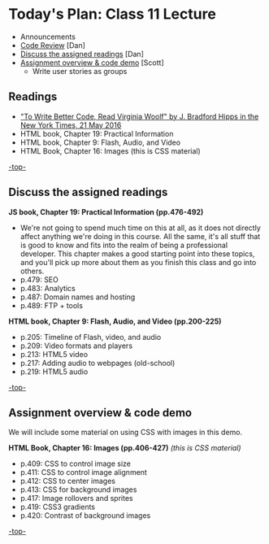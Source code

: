 <a id="top"></a>
# Today's Plan: Class 11 Lecture

- Announcements
- [Code Review](#codereview) [Dan]
- [Discuss the assigned readings](#readings) [Dan]
- [Assignment overview & code demo](#code) [Scott]
  - Write user stories as groups

## Readings

- ["To Write Better Code, Read Virginia Woolf" by J. Bradford Hipps in the New York Times, 21 May 2016](http://www.nytimes.com/2016/05/22/opinion/sunday/to-write-software-read-novels.html)
- HTML book, Chapter 19: Practical Information
- HTML book, Chapter 9: Flash, Audio, and Video
- HTML Book, Chapter 16: Images (this is CSS material)

[-top-](#top)

<a id="readings"></a>
## Discuss the assigned readings


**JS book, Chapter 19: Practical Information (pp.476-492)**

- We're not going to spend much time on this at all, as it does not directly affect anything we're doing in this course. All the same, it's all stuff that is good to know and fits into the realm of being a professional developer. This chapter makes a good starting point into these topics, and you'll pick up more about them as you finish this class and go into others.
- p.479: SEO
- p.483: Analytics
- p.487: Domain names and hosting
- p.489: FTP + tools

**HTML book, Chapter 9: Flash, Audio, and Video (pp.200-225)**

- p.205: Timeline of Flash, video, and audio
- p.209: Video formats and players
- p.213: HTML5 video
- p.217: Adding audio to webpages (old-school)
- p.219: HTML5 audio

[-top-](#top)

<a id="readings"></a>
## Assignment overview & code demo

We will include some material on using CSS with images in this demo.

**HTML Book, Chapter 16: Images (pp.406-427)** *(this is CSS material)*

- p.409: CSS to control image size
- p.411: CSS to control image alignment
- p.412: CSS to center images
- p.413: CSS for background images
- p.417: Image rollovers and sprites
- p.419: CSS3 gradients
- p.420: Contrast of background images

[-top-](#top)
